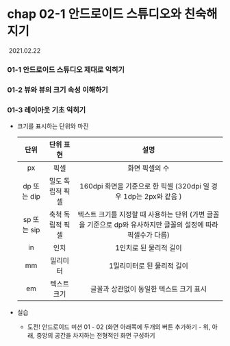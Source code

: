 # chap 02-1 안드로이드 스튜디오와 친숙해지기

​																																											2021.02.22



### 01-1 안드로이드 스튜디오 제대로 익히기



### 01-2 뷰와 뷰의 크기 속성 이해하기



### 01-3 레이아웃 기초 익히기

* 크기를 표시하는 단위와 마진

  |    단위     |    단위 표현     |                             설명                             |
  | :---------: | :--------------: | :----------------------------------------------------------: |
  |     px      |       픽셀       |                        화면 픽셀의 수                        |
  | dp 또는 dip | 밀도 독립적 픽셀 | 160dpi 화면을 기준으로 한 픽셀 (320dpi 일 경우 1dp는 2px와 같음 ) |
  | sp 또는 sip | 축척 독립적 픽셀 | 텍스트 크기를 지정할 때 사용하는 단위 (가변 글꼴을 기준으로 dp와 유사하지만 글꼴의 설정에 따라 픽셀수가 다름) |
  |     in      |       인치       |                    1인치로 된 물리적 길이                    |
  |     mm      |     밀리미터     |                  1밀리미터로 된 물리적 길이                  |
  |     em      |   텍스트 크기    |           글꼴과 상관없이 동일한 텍스트 크기 표시            |

* 실습

  * 도전! 안드로이드 미션 01 - 02 (화면 아래쪽에 두개의 버튼 추가하기 - 위, 아래, 중앙의 공간을 차지하는 전형적인 화면 구성하기
  
    